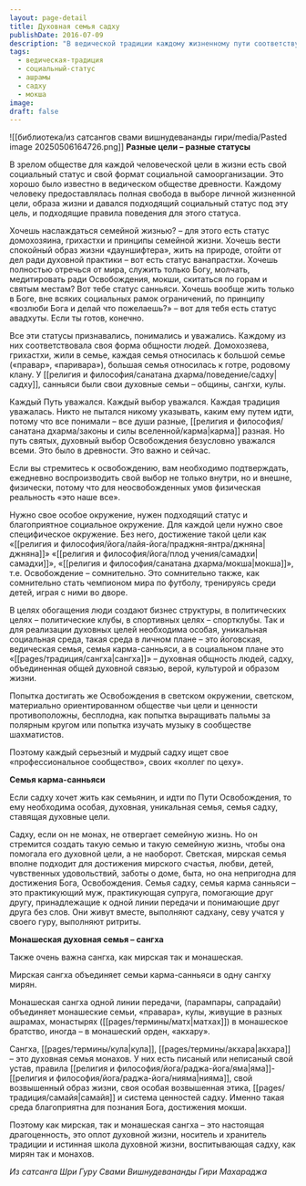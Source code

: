 ```yaml
---
layout: page-detail
title: Духовная семья садху
publishDate: 2016-07-09
description: "В ведической традиции каждому жизненному пути соответствует свой социальный статус: домохозяин, отшельник, монах, авадхута. Для духовного роста важно окружение: семья садху или сангха. Попытка достичь освобождения в светском обществе малоэффективна - нужна поддержка единомышленников и правильная среда, уважающая выбор каждого."
tags:
  - ведическая-традиция
  - социальный-статус
  - ашрамы
  - садху
  - мокша
image: 
draft: false
---
```

![[библиотека/из сатсангов свами вишнудевананды гири/media/Pasted image 20250506164726.png]]
**Разные цели – разные статусы**

В зрелом обществе для каждой человеческой цели в жизни есть свой социальный статус и свой формат социальной самоорганизации. Это хорошо было известно в ведическом обществе древности. Каждому человеку предоставлялась полная свобода в выборе личной жизненной цели, образа жизни и давался подходящий социальный статус под эту цель, и подходящие правила поведения для этого статуса.

Хочешь наслаждаться семейной жизнью? – для этого есть статус домохозяина, грихастхи и принципы семейной жизни. Хочешь вести спокойный образ жизни «дауншифтера», жить на природе, отойти от дел ради духовной практики – вот есть статус ванапрастхи. Хочешь полностью отречься от мира, служить только Богу, молчать, медитировать ради Освобождения, мокши, скитаться по горам и святым местам? Вот тебе статус санньяси. Хочешь вообще жить только в Боге, вне всяких социальных рамок ограничений, по принципу «возлюби Бога и делай что пожелаешь?» – вот для тебя есть статус авадхуты. Если ты готов, конечно.

Все эти статусы признавались, понимались и уважались. Каждому из них соответствовала своя форма общности людей. Домохозяева, грихастхи, жили в семье, каждая семья относилась к большой семье («правар», «паривара»), большая семья относилась к готре, родовому клану. У [[религия и философия/санатана дхарма/поведение/садху|садху]], санньяси были свои духовные семьи – общины, сангхи, кулы.

Каждый Путь уважался. Каждый выбор уважался. Каждая традиция уважалась. Никто не пытался никому указывать, каким ему путем идти, потому что все понимали – все души разные, [[религия и философия/санатана дхарма/законы и силы вселенной/карма|карма]] разная. Но путь святых, духовный выбор Освобождения безусловно уважался всеми. Это было в древности. Это важно и сейчас.

Если вы стремитесь к освобождению, вам необходимо подтверждать, ежедневно воспроизводить свой выбор не только внутри, но и внешне, физически, потому что для неосвобожденных умов физическая реальность «это наше все».

Нужно свое особое окружение, нужен подходящий статус и благоприятное социальное окружение. Для каждой цели нужно свое специфическое окружение. Без него, достижение такой цели как «[[религия и философия/йога/лайя-йога/праджня-янтра/джняна|джняна]]» «[[религия и философия/йога/плод учения/самадхи|самадхи]]», «[[религия и философия/санатана дхарма/мокша|мокша]]», т.е. Освобождение – сомнительно. Это сомнительно также, как сомнительно стать чемпионом мира по футболу, тренируясь среди детей, играя с ними во дворе.

В целях обогащения люди создают бизнес структуры, в политических целях – политические клубы, в спортивных целях – спортклубы. Так и для реализации духовных целей необходима особая, уникальная социальная среда, такая среда в личном плане – это йоговская, ведическая семья, семья карма-санньяси, а в социальном плане это «[[pages/традиция/сангха|сангха]]» – духовная общность людей, садху, объединенная общей духовной связью, верой, культурой и образом жизни.

Попытка достигать же Освобождения в светском окружении, светском, материально ориентированном обществе чьи цели и ценности противоположны, бесплодна, как попытка выращивать пальмы за полярным кругом или попытка изучать музыку в сообществе шахматистов.

Поэтому каждый серьезный и мудрый садху ищет свое «профессиональное сообщество», своих «коллег по цеху».

**Семья карма-санньяси**

Если садху хочет жить как семьянин, и идти по Пути Освобождения, то ему необходима особая, духовная, уникальная семья, семья садху, ставящая духовные цели.

Садху, если он не монах, не отвергает семейную жизнь. Но он стремится создать такую семью и такую семейную жизнь, чтобы она помогала его духовной цели, а не наоборот. Светская, мирская семья вполне подходит для достижения мирского счастья, любви, детей, чувственных удовольствий, заботы о доме, быта, но она непригодна для достижения Бога, Освобождения. Семья садху, семья карма санньяси – это практикующий муж, практикующая супруга, помогающие друг другу, принадлежащие к одной линии передачи и понимающие друг друга без слов. Они живут вместе, выполняют садхану, севу учатся у своего гуру, выполняют ритриты. 

**Монашеская духовная семья – сангха**

Также очень важна сангха, как мирская так и монашеская.

Мирская сангха объединяет семьи карма-санньяси в одну сангху мирян.

Монашеская сангха одной линии передачи, (парампары, сапрадайи) объединяет монашеские семьи, «правара», кулы, живущие в разных ашрамах, монастырях ([[pages/термины/матх|матхах]]) в монашеское братство, иногда – в монашеский орден, «акхару».

Сангха, [[pages/термины/кула|кула]], [[pages/термины/акхара|акхара]] – это духовная семья монахов. У них есть писаный или неписаный свой устав, правила [[религия и философия/йога/раджа-йога/яма|яма]]-[[религия и философия/йога/раджа-йога/нияма|нияма]], свой возвышенный образ жизни, своя особая возвышенная этика, [[pages/традиция/самайя|самайя]] и система ценностей садху. Именно такая среда благоприятна для познания Бога, достижения мокши.

Поэтому как мирская, так и монашеская сангха – это настоящая драгоценность, это оплот духовной жизни, носитель и хранитель традиции и истинная школа духовной жизни, воспитывающая садху, как мирян так и монахов.

*Из сатсанга Шри Гуру Свами Вишнудевананды Гири Махараджа*

